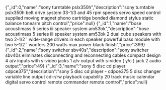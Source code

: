 {"_id":0,"name":"sony turntable pslx350h","description":"sony turntable pslx350h belt drive system 33-1/3 and 45 rpm speeds servo speed control supplied moving magnet phono cartridge bonded diamond stylus static balance tonearm pitch control","price":null}
{"_id":1,"name":"bose acoustimass 5 series iii speaker system am53bk","description":"bose acoustimass 5 series iii speaker system am53bk 2 dual cube speakers with two 2-1/2 ' wide-range drivers in each speaker powerful bass module with two 5-1/2 ' woofers 200 watts max power black finish","price":399}
{"_id":2,"name":"sony switcher sbv40s","description":"sony switcher sbv40s eliminates disconnecting and reconnecting cables compact design 4 a/v inputs with s-video jacks 1 a/v output with s-video ( y/c ) jack 2 audio output","price":49}
{"_id":3,"name":"sony 5 disc cd player cdpce375","description":"sony 5 disc cd player - cdpce375 5 disc changer variable line output cd-r/rw playback capability 20 track music calendar digital servo control remote commander remote control","price":null}
